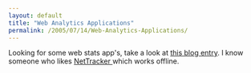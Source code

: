 ```yaml
---
layout: default
title: "Web Analytics Applications"
permalink: /2005/07/14/Web-Analytics-Applications/
---
```


Looking for some web stats app's, take a look at <a href="http://www.webmilhouse.com/wordpress/index.php?p=93" target="_blank">this blog entry</a>. I know someone who likes <a href="http://www.sane.com/" target="_blank">NetTracker </a>which works offline.<br/>